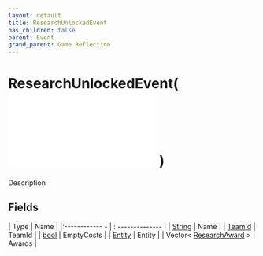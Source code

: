 ```yaml
---
layout: default
title: ResearchUnlockedEvent
has_children: false
parent: Event
grand_parent: Game Reflection
---
```

# ResearchUnlockedEvent( ![ EntityEventBase ](game-reflection/events/entity_event_base.md) )
Description 

## Fields
| Type | Name |
|:------------ - | : -------------- |
| [String](game-reflection/components/string.md) | Name |
| [TeamId](game-reflection/classes/team_id.md) | TeamId |
| [bool](game-reflection/components/bool.md) | EmptyCosts |
| [Entity](game-reflection/classes/entity.md) | Entity |
| Vector< [ResearchAward](game-reflection/classes/research_award.md) > | Awards |
